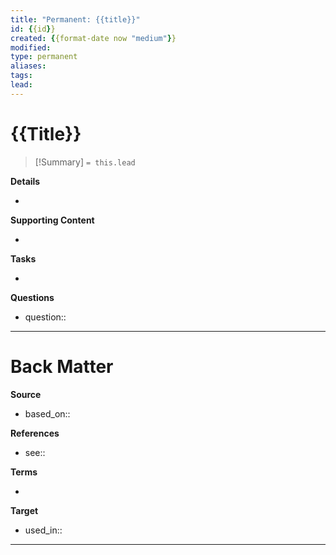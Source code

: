 ```yaml
---
title: "Permanent: {{title}}"
id: {{id}}
created: {{format-date now "medium"}}
modified:
type: permanent
aliases:
tags:
lead:
---
```

# {{Title}}

> [!Summary]
> `= this.lead`

**Details**
<!-- Main content in body of my note  -->
- 

**Supporting Content**
<!-- Supporting content in tail of my note  -->
- 

**Tasks**
<!-- What remains to be done with this note? --> 
- 

**Questions**
<!-- What remains for you to consider? --> 
- question::

---
# Back Matter

**Source**
<!-- Always keep a link to the source- --> 
- based_on::

**References**
<!-- Links to pages not referenced in the content. -->
- see:: 

**Terms**
<!-- Links to definition pages. -->
- 

**Target**
<!-- Link to project note or externaly published content. -->
- used_in::

---
